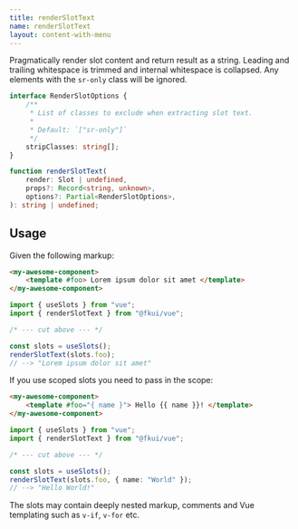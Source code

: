 ```yaml
---
title: renderSlotText
name: renderSlotText
layout: content-with-menu
---
```


Pragmatically render slot content and return result as a string.
Leading and trailing whitespace is trimmed and internal whitespace is collapsed.
Any elements with the `sr-only` class will be ignored.

```ts
interface RenderSlotOptions {
    /**
     * List of classes to exclude when extracting slot text.
     *
     * Default: `["sr-only"]`
     */
    stripClasses: string[];
}
```

```ts nocompile
function renderSlotText(
    render: Slot | undefined,
    props?: Record<string, unknown>,
    options?: Partial<RenderSlotOptions>,
): string | undefined;
```

## Usage

Given the following markup:

```html static
<my-awesome-component>
    <template #foo> Lorem ipsum dolor sit amet </template>
</my-awesome-component>
```

```ts
import { useSlots } from "vue";
import { renderSlotText } from "@fkui/vue";

/* --- cut above --- */

const slots = useSlots();
renderSlotText(slots.foo);
// --> "Lorem ipsum dolor sit amet"
```

If you use scoped slots you need to pass in the scope:

```html static
<my-awesome-component>
    <template #foo="{ name }"> Hello {{ name }}! </template>
</my-awesome-component>
```

```ts
import { useSlots } from "vue";
import { renderSlotText } from "@fkui/vue";

/* --- cut above --- */

const slots = useSlots();
renderSlotText(slots.foo, { name: "World" });
// --> "Hello World!"
```

The slots may contain deeply nested markup, comments and Vue templating such as `v-if`, `v-for` etc.
